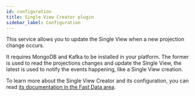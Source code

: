 ```yaml
---
id: configuration
title: Single View Creator plugin
sidebar_label: Configuration
---
```


<!--
WARNING: this file was automatically generated by Mia-Platform Doc Aggregator.
DO NOT MODIFY IT BY HAND.
Instead, modify the source file and run the aggregator to regenerate this file.
-->

This service allows you to update the Single View when a new projection change occurs.

It requires MongoDB and Kafka to be installed in your platform. The former is used to read the projections changes and update the Single View, the latest is used to notify the events happening, like a Single View creation.  

To learn more about the Single View Creator and its configuration, you can read [its documentation in the Fast Data area](../../fast_data/architecture.md#single-view-creator-svc).
